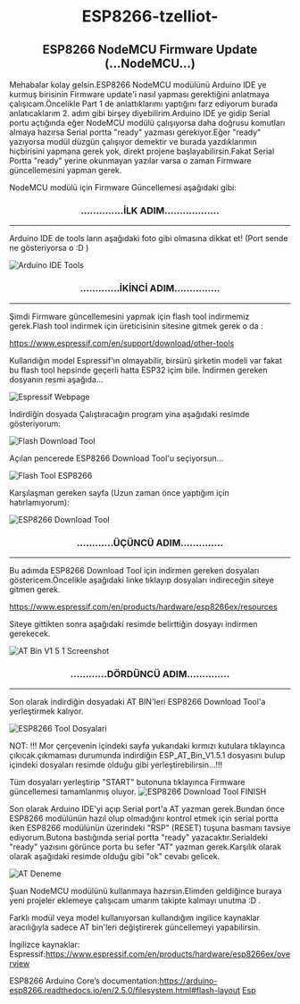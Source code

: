 <h1 align="center">ESP8266-tzelliot-</h1>
<h2 align="center">ESP8266 NodeMCU Firmware Update (...NodeMCU...)</h2>

Mehabalar kolay gelsin.ESP8266 NodeMCU modülünü Arduino IDE ye kurmuş birisinin Firmware update'i nasıl yapması gerektiğini anlatmaya çalışıcam.Öncelikle Part 1 de anlattıklarımı yaptığını farz ediyorum burada anlatıcaklarım 2. adım gibi birşey diyebilirim.Arduino IDE ye gidip Serial portu açtığında eğer NodeMCU modülü çalışıyorsa daha doğrusu komutları almaya hazırsa Serial portta "ready" yazması gerekiyor.Eğer "ready" yazıyorsa modül düzgün çalışıyor demektir ve burada yazdıklarımın hiçbirisini yapmana gerek yok, direkt projene başlayabilirsin.Fakat Serial Portta "ready" yerine okunmayan yazılar varsa o zaman Firmware güncellemesini yapman gerek.

NodeMCU modülü için Firmware Güncellemesi aşağıdaki gibi:


<h3 align="center">..............İLK ADIM..................</h3>
<hr size="3" width="%100">

Arduino IDE de tools ların aşağıdaki foto gibi olmasına dikkat et! (Port sende ne gösteriyorsa o :D )


![Arduino IDE Tools](https://user-images.githubusercontent.com/36787074/57237050-091a4080-702f-11e9-93f1-f27412a17ac9.PNG)

<h3 align="center">.............İKİNCİ ADIM...............</h3>
<hr size="3" width="%100">

Şimdi Firmware güncellemesini yapmak için flash tool indirmemiz gerek.Flash tool indirmek için üreticisinin sitesine gitmek gerek o da :

https://www.espressif.com/en/support/download/other-tools

Kullandığın model Espressif'ın olmayabilir, birsürü şirketin modeli var fakat bu flash tool hepsinde geçerli hatta ESP32 içim bile.
İndirmen gereken dosyanın resmi aşağıda...

![Espressif Webpage](https://user-images.githubusercontent.com/36787074/57237629-49c68980-7030-11e9-926a-3bc002f8dc39.PNG)

İndirdiğin dosyada Çalıştıracağın program yina aşağıdaki resimde gösteriyorum:

![Flash Download Tool](https://user-images.githubusercontent.com/36787074/57238216-8c3c9600-7031-11e9-9653-64baa7d34314.PNG)

Açılan pencerede ESP8266 Download Tool'u seçiyorsun...

![Flash Tool ESP8266](https://user-images.githubusercontent.com/36787074/57238263-a9716480-7031-11e9-82dd-d8a8803a769b.PNG)

Karşılaşman gereken sayfa (Uzun zaman önce yaptığım için hatırlamıyorum):


![ESP8266 Download Tool](https://user-images.githubusercontent.com/36787074/57238808-f0ac2500-7032-11e9-87be-ec1a949adf40.PNG)

<h3 align="center">............ÜÇÜNCÜ ADIM..............</h3>
<hr size="3" width="%100">

Bu adımda ESP8266 Download Tool için indirmen gereken dosyaları göstericem.Öncelikle aşağıdaki linke tıklayıp dosyaları indireceğin siteye gitmen gerek.

https://www.espressif.com/en/products/hardware/esp8266ex/resources

Siteye gittikten sonra aşağıdaki resimde belirttiğin dosyayı indirmen gerekecek.

![AT Bin V1 5 1 Screenshot](https://user-images.githubusercontent.com/36787074/57534408-a683b600-7348-11e9-81c0-260c408d33dd.PNG)


<h3 align="center">............DÖRDÜNCÜ ADIM..............</h3>
<hr size="3" width="%100">


Son olarak indirdiğin dosyadaki AT BIN'leri ESP8266 Download Tool'a yerleştirmek kalıyor.

![ESP8266 Tool Dosyalari](https://user-images.githubusercontent.com/36787074/57540761-1f3d3f00-7356-11e9-88af-d7821650ee70.PNG)


NOT:
!!! Mor çerçevenin içindeki sayfa yukarıdaki kırmızı kutulara tıklayınca çıkıcak.çıkmaması durumunda indirdiğin ESP_AT_Bin_V1.5.1 dosyasını bulup içindeki dosyaları resimde olduğu gibi yerleştirebilirsin...!!!

Tüm dosyaları yerleştirip "START" butonuna tıklayınca Firmware güncellemesi tamamlanmış oluyor.
![ESP8266 Download Tool FINISH](https://user-images.githubusercontent.com/36787074/57540891-73e0ba00-7356-11e9-98d2-a128255561e9.PNG)

Son olarak Arduino IDE'yi açıp Serial port'a AT yazman gerek.Bundan önce ESP8266 modülünün hazıl olup olmadığını kontrol etmek için serial portta iken ESP8266 modülünün üzerindeki "RSP" (RESET) tuşuna basmanı tavsiye ediyorum.Butona bastığında serial portta "ready" yazacaktır.Serialdeki "ready" yazısını görünce porta bu sefer "AT" yazman gerek.Karşılık olarak olarak aşağıdaki resimde olduğu gibi "ok" cevabı gelicek.

![AT Deneme](https://user-images.githubusercontent.com/36787074/57541385-8a3b4580-7357-11e9-9595-085b134b2a3a.PNG)


Şuan NodeMCU modülünü kullanmaya hazırsın.Elimden geldiğince buraya yeni projeler eklemeye çalışıcam umarım takipte kalmayı unutma :D .


Farklı modül veya model kullanıyorsan kullandığım ingilice kaynaklar aracılığıyla sadece AT bin'leri değiştirerek güncellemeyi yapabilirsin.

İngilizce kaynaklar:
Espressif:https://www.espressif.com/en/products/hardware/esp8266ex/overview

ESP8266 Arduino Core’s documentation:https://arduino-esp8266.readthedocs.io/en/2.5.0/filesystem.html#flash-layout
[Esp](https://www.espressif.com/en/products/hardware/esp8266ex/overview)
